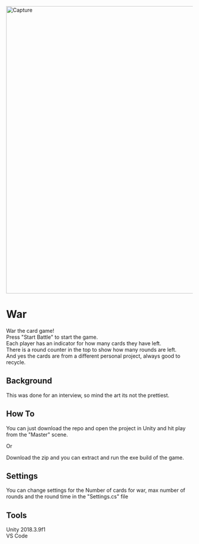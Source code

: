 <img width="775" alt="Capture" src="https://user-images.githubusercontent.com/15223204/54776941-89075b00-4be7-11e9-8456-fd28fe64886b.PNG">

# War
War the card game! <br />
Press "Start Battle" to start the game. <br />
Each player has an indicator for how many cards they have left. <br />
There is a round counter in the top to show how many rounds are left. <br />
And yes the cards are from a different personal project, always good to recycle. <br />

## Background
This was done for an interview, so mind the art its not the prettiest.

## How To
You can just download the repo and open the project in Unity and hit play from the "Master" scene. <br />

Or <br />

Download the zip and you can extract and run the exe build of the game. <br />

## Settings
You can change settings for the Number of cards for war, max number of rounds and the round time in the "Settings.cs" file

## Tools
Unity 2018.3.9f1 <br />
VS Code <br />

